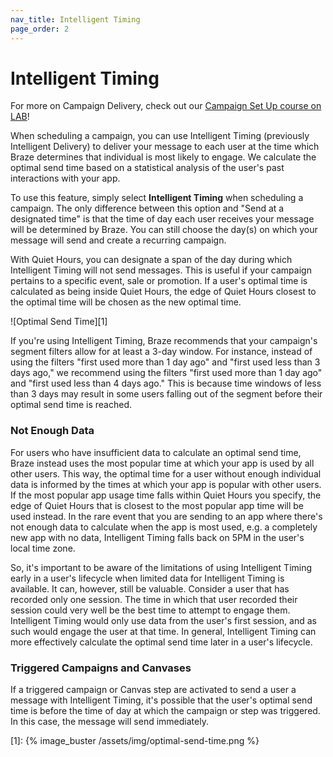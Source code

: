 ```yaml
---
nav_title: Intelligent Timing
page_order: 2
---
```

# Intelligent Timing

For more on Campaign Delivery, check out our [Campaign Set Up course on LAB](http://lab.braze.com/campaign-setup-delivery-targeting-conversions)!

When scheduling a campaign, you can use Intelligent Timing (previously Intelligent Delivery) to deliver your message to each user at the time which Braze determines that individual is most likely to engage. We calculate the optimal send time based on a statistical analysis of the user's past interactions with your app.

To use this feature, simply select __Intelligent Timing__ when scheduling a campaign. The only difference between this option and "Send at a designated time" is that the time of day each user receives your message will be determined by Braze. You can still choose the day(s) on which your message will send and create a recurring campaign.

With Quiet Hours, you can designate a span of the day during which Intelligent Timing will not send messages. This is useful if your campaign pertains to a specific event, sale or promotion. If a user's optimal time is calculated as being inside Quiet Hours, the edge of Quiet Hours closest to the optimal time will be chosen as the new optimal time.

![Optimal Send Time][1]

If you're using Intelligent Timing, Braze recommends that your campaign's segment filters allow for at least a 3-day window. For instance, instead of using the filters "first used more than 1 day ago" and "first used less than 3 days ago," we recommend using the filters "first used more than 1 day ago" and "first used less than 4 days ago." This is because time windows of less than 3 days may result in some users falling out of the segment before their optimal send time is reached.

### Not Enough Data

For users who have insufficient data to calculate an optimal send time, Braze instead uses the most popular time at which your app is used by all other users. This way, the optimal time for a user without enough individual data is informed by the times at which your app is popular with other users. If the most popular app usage time falls within Quiet Hours you specify, the edge of Quiet Hours that is closest to the most popular app time will be used instead. In the rare event that you are sending to an app where there's not enough data to calculate when the app is most used, e.g. a completely new app with no data, Intelligent Timing falls back on 5PM in the user's local time zone.

So, it's important to be aware of the limitations of using Intelligent Timing early in a user's lifecycle when limited data for Intelligent Timing is available. It can, however, still be valuable.  Consider a user that has recorded only one session. The time in which that user recorded their session could very well be the best time to attempt to engage them. Intelligent Timing would only use data from the user's first session, and as such would engage the user at that time.  In general, Intelligent Timing can more effectively calculate the optimal send time later in a user's lifecycle.

### Triggered Campaigns and Canvases

If a triggered campaign or Canvas step are activated to send a user a message with Intelligent Timing, it's possible that the user's optimal send time is before the time of day at which the campaign or step was triggered. In this case, the message will send immediately.

[1]: {% image_buster /assets/img/optimal-send-time.png %}
